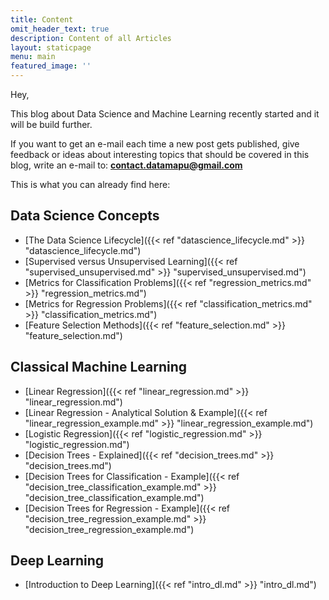 ```yaml
---
title: Content
omit_header_text: true
description: Content of all Articles
layout: staticpage
menu: main
featured_image: ''
---
```


Hey, 

This blog about Data Science and Machine Learning recently started and it will be build further.

If you want to get an e-mail each time a new post gets published, give feedback or ideas about interesting topics that should be covered in this blog, write an e-mail to:
**contact.datamapu@gmail.com**

This is what you can already find here:

## Data Science Concepts

* [The Data Science Lifecycle]({{< ref "datascience_lifecycle.md" >}} "datascience_lifecycle.md") 
* [Supervised versus Unsupervised Learning]({{< ref "supervised_unsupervised.md" >}} "supervised_unsupervised.md") 
* [Metrics for Classification Problems]({{< ref "regression_metrics.md" >}} "regression_metrics.md") 
* [Metrics for Regression Problems]({{< ref "classification_metrics.md" >}} "classification_metrics.md") 
* [Feature Selection Methods]({{< ref "feature_selection.md" >}} "feature_selection.md") 

## Classical Machine Learning

* [Linear Regression]({{< ref "linear_regression.md" >}} "linear_regression.md") 
* [Linear Regression - Analytical Solution & Example]({{< ref "linear_regression_example.md" >}} "linear_regression_example.md") 
* [Logistic Regression]({{< ref "logistic_regression.md" >}} "logistic_regression.md") 
* [Decision Trees - Explained]({{< ref "decision_trees.md" >}} "decision_trees.md") 
* [Decision Trees for Classification - Example]({{< ref "decision_tree_classification_example.md" >}} "decision_tree_classification_example.md") 
* [Decision Trees for Regression - Example]({{< ref "decision_tree_regression_example.md" >}} "decision_tree_regression_example.md") 

## Deep Learning

* [Introduction to Deep Learning]({{< ref "intro_dl.md" >}} "intro_dl.md")
 

